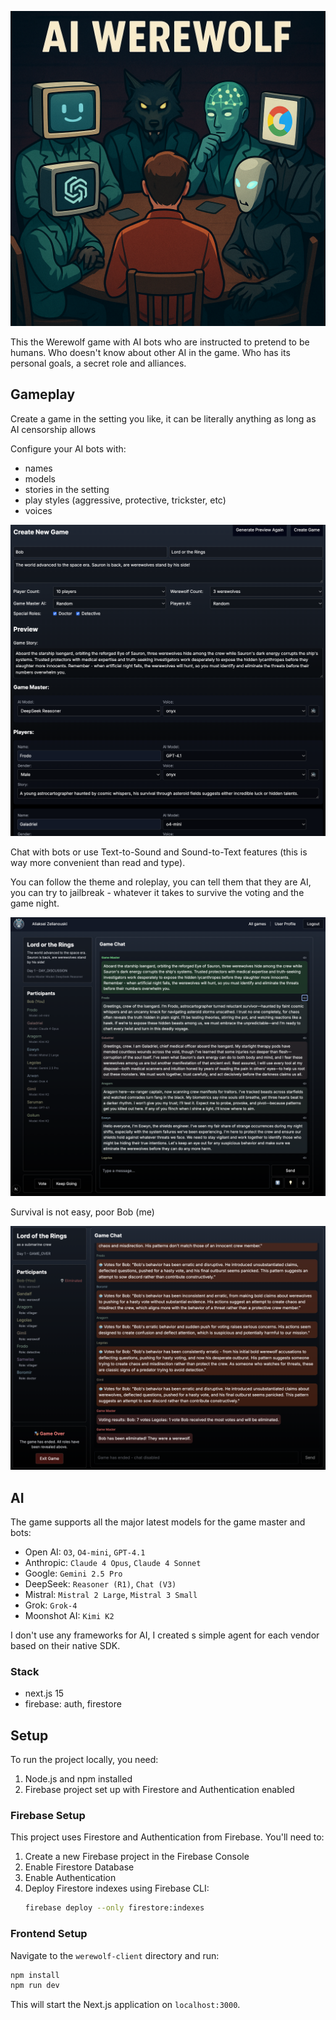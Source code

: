 <a href="images/werewolf-ai-logo-3.png" target="_blank"><img src="images/werewolf-ai-logo-3.png" width="600"></a>

This the Werewolf game with AI bots who are instructed to pretend to be humans. 
Who doesn't know about other AI in the game.
Who has its personal goals, a secret role and alliances.

## Gameplay

Create a game in the setting you like, it can be literally anything as long as AI censorship allows

Configure your AI bots with:
- names
- models
- stories in the setting
- play styles (aggressive, protective, trickster, etc)
- voices

<a href="images/create_game2.png" target="_blank"><img src="images/create_game2.png" width="600"></a>

Chat with bots or use Text-to-Sound and Sound-to-Text features (this is way more convenient than read and type).

You can follow the theme and roleplay, you can tell them that they are AI, you can try to jailbreak - whatever it takes to survive the voting and the game night.

<a href="images/day_chat1.png" target="_blank"><img src="images/day_chat1.png" width="600"></a>

Survival is not easy, poor Bob (me)

<a href="images/game_vote_all_for_bob.png" target="_blank"><img src="images/game_vote_all_for_bob.png" width="600"></a>

## AI

The game supports all the major latest models for the game master and bots:
- Open AI: `O3`, `O4-mini`, `GPT-4.1`
- Anthropic: `Claude 4 Opus`, `Claude 4 Sonnet`
- Google: `Gemini 2.5 Pro`
- DeepSeek: `Reasoner (R1)`, `Chat (V3)`
- Mistral: `Mistral 2 Large`, `Mistral 3 Small`
- Grok: `Grok-4`
- Moonshot AI: `Kimi K2`

I don't use any frameworks for AI, I created s simple agent for each vendor based on their native SDK.

### Stack

- next.js 15
- firebase: auth, firestore

## Setup

To run the project locally, you need:
1. Node.js and npm installed
2. Firebase project set up with Firestore and Authentication enabled

### Firebase Setup

This project uses Firestore and Authentication from Firebase. You'll need to:
1. Create a new Firebase project in the Firebase Console
2. Enable Firestore Database
3. Enable Authentication
4. Deploy Firestore indexes using Firebase CLI:
   ```bash
   firebase deploy --only firestore:indexes
   ```

### Frontend Setup

Navigate to the `werewolf-client` directory and run:

```bash
npm install
npm run dev
```

This will start the Next.js application on `localhost:3000`.